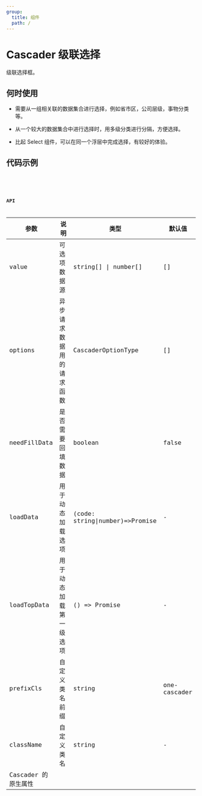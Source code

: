 ```yaml
---
group:
  title: 组件
  path: /
---
```


# Cascader 级联选择

级联选择框。

## 何时使用

- 需要从一组相关联的数据集合进行选择，例如省市区，公司层级，事物分类等。

- 从一个较大的数据集合中进行选择时，用多级分类进行分隔，方便选择。

- 比起 Select 组件，可以在同一个浮层中完成选择，有较好的体验。

## 代码示例

<code src="./examples/load-data.tsx" />
<code src="./examples/load-top-data.tsx" />
<code src="./examples/load-data-init.tsx" />

## API

| 参数                | 说明                     | 类型                            | 默认值       |
| ------------------- | ------------------------ | ------------------------------- | ------------ |
| value               | 可选项数据源             | string[] \| number[]            | []           |
| options             | 异步请求数据用的请求函数 | CascaderOptionType              | []           |
| needFillData        | 是否需要回填数据         | boolean                         | false        |
| loadData            | 用于动态加载选项         | (code: string\|number)=>Promise | -            |
| loadTopData         | 用于动态加载第一级选项   | () => Promise                   | -            |
| prefixCls           | 自定义类名前缀           | string                          | one-cascader |
| className           | 自定义类名               | string                          | -            |
| Cascader 的原生属性 |                          |                                 |              |
